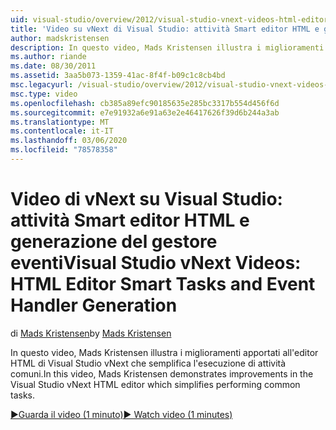 ```yaml
---
uid: visual-studio/overview/2012/visual-studio-vnext-videos-html-editor-smart-tasks-and-event-handler-generation
title: 'Video su vNext di Visual Studio: attività Smart editor HTML e generazione del gestore eventi | Microsoft Docs'
author: madskristensen
description: In questo video, Mads Kristensen illustra i miglioramenti apportati all'editor HTML di Visual Studio vNext che semplifica l'esecuzione di attività comuni.
ms.author: riande
ms.date: 08/30/2011
ms.assetid: 3aa5b073-1359-41ac-8f4f-b09c1c8cb4bd
msc.legacyurl: /visual-studio/overview/2012/visual-studio-vnext-videos-html-editor-smart-tasks-and-event-handler-generation
msc.type: video
ms.openlocfilehash: cb385a89efc90185635e285bc3317b554d456f6d
ms.sourcegitcommit: e7e91932a6e91a63e2e46417626f39d6b244a3ab
ms.translationtype: MT
ms.contentlocale: it-IT
ms.lasthandoff: 03/06/2020
ms.locfileid: "78578358"
---
```

# <a name="visual-studio-vnext-videos-html-editor-smart-tasks-and-event-handler-generation"></a><span data-ttu-id="52220-103">Video di vNext su Visual Studio: attività Smart editor HTML e generazione del gestore eventi</span><span class="sxs-lookup"><span data-stu-id="52220-103">Visual Studio vNext Videos: HTML Editor Smart Tasks and Event Handler Generation</span></span>

<span data-ttu-id="52220-104">di [Mads Kristensen](https://github.com/madskristensen)</span><span class="sxs-lookup"><span data-stu-id="52220-104">by [Mads Kristensen](https://github.com/madskristensen)</span></span>

<span data-ttu-id="52220-105">In questo video, Mads Kristensen illustra i miglioramenti apportati all'editor HTML di Visual Studio vNext che semplifica l'esecuzione di attività comuni.</span><span class="sxs-lookup"><span data-stu-id="52220-105">In this video, Mads Kristensen demonstrates improvements in the Visual Studio vNext HTML editor which simplifies performing common tasks.</span></span>

[<span data-ttu-id="52220-106">&#9654;Guarda il video (1 minuto)</span><span class="sxs-lookup"><span data-stu-id="52220-106">&#9654; Watch video (1 minutes)</span></span>](https://channel9.msdn.com/Blogs/ASP-NET-Site-Videos/visual-studio-vnext-videos-html-editor-smart-tasks-and-event-handler-generation)
